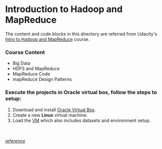 # Introduction to Hadoop and MapReduce
The content and code blocks in this directory are referred from Udacity's [Intro to Hadoop and MapReduce](https://www.udacity.com/course/intro-to-hadoop-and-mapreduce--ud617) course.

### Course Content
- Big Data
- HDFS and MapReduce
- MapReduce Code
- mapReduce Design Patterns


### Execute the projects in Oracle virtual box, follow the steps to setup:
1. Download and install [Oracle Virtual Box](https://www.virtualbox.org/wiki/Downloads).
2. Create a new **Linux** virtual machine.
3. Load the [VM](http://content.udacity-data.com/courses/ud617/Cloudera-Udacity-Training-VM-4.1.1.c.zip) which also includes datasets and environment setup.

<br/><br/>
*[reference](https://docs.google.com/document/d/1v0zGBZ6EHap-Smsr3x3sGGpDW-54m82kDpPKC2M6uiY/edit#)*
